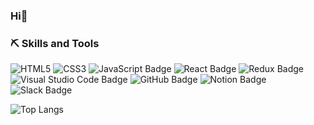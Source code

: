 ### Hi👋

### ⛏️ Skills and Tools
![HTML5](https://img.shields.io/badge/html5-%23E34F26.svg?style=for-the-badge&logo=html5&logoColor=white)    ![CSS3](https://img.shields.io/badge/css3-%231572B6.svg?style=for-the-badge&logo=css3&logoColor=white)     ![JavaScript Badge](https://img.shields.io/badge/javascript-%23F7DF1E.svg?&style=for-the-badge&logo=javascript&logoColor=black) ![React Badge](https://img.shields.io/badge/react-%2361DAFB.svg?&style=for-the-badge&logo=react&logoColor=black) ![Redux Badge](https://img.shields.io/badge/redux-%23764ABC.svg?&style=for-the-badge&logo=redux&logoColor=white)
![Visual Studio Code Badge](https://img.shields.io/badge/visual%20studio%20code-%23007ACC.svg?&style=for-the-badge&logo=visual%20studio%20code&logoColor=white) ![GitHub Badge](https://img.shields.io/badge/github-%23181717.svg?&style=for-the-badge&logo=github&logoColor=white) ![Notion Badge](https://img.shields.io/badge/notion-%23000000.svg?&style=for-the-badge&logo=notion&logoColor=white) ![Slack Badge](https://img.shields.io/badge/slack-%234A154B.svg?&style=for-the-badge&logo=slack&logoColor=white)


![Top Langs](https://github-readme-stats.vercel.app/api/top-langs/?username=yungan9&layout=compact)
